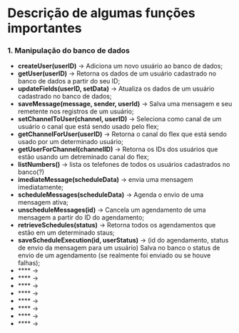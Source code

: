 # Descrição de algumas funções importantes

### 1. Manipulação do banco de dados

- **createUser(userID)** -> Adiciona um novo usuário ao banco de dados;
- **getUser(userID)** -> Retorna os dados de um usuário cadastrado no banco de dados a partir do seu ID;
- **updateFields(userID, setData)** -> Atualiza os dados de um usuário cadastrado no banco de dados;
- **saveMessage(message, sender, userId)** -> Salva uma mensagem e seu remetente nos registros de um usuário;
- **setChannelToUser(channel, userID)** -> Seleciona como canal de um usuário o canal que está sendo usado pelo flex;
- **getChannelForUser(userID)** -> Retorna o canal do flex que está sendo usado por um determinado usuário;
- **getUserForChannel(channelID)** -> Retorna os IDs dos usuários que estão usando um detreminado canal do flex;
- **listNumbers()** -> lista os telefones de todos os usuários cadastrados no banco(?)
- **imediateMessage(scheduleData)** -> envia uma mensagem imediatamente;
- **scheduleMessages(scheduleData)** -> Agenda o envio de uma mensagem ativa;
- **unscheduleMessages(id)** -> Cancela um agendamento de uma mensagem a partir do ID do agendamento;
- **retrieveSchedules(status)** -> Retorna todos os agendamentos que estão em um determinado staus;
- **saveScheduleExecution(id, userStatus)** -> (id do agendamento, status de envio da mensagem para um usuário)
Salva no banco o status de envio de um agendamento (se realmente foi enviado ou se houve falhas);
- **** ->
- **** ->
- **** ->
- **** ->
- **** ->
- **** ->
- **** ->
- **** ->
